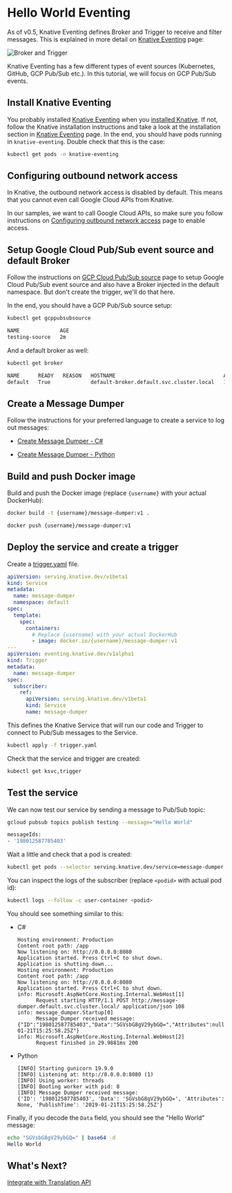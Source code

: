 # Hello World Eventing

As of v0.5, Knative Eventing defines Broker and Trigger to receive and filter messages. This is explained in more detail on [Knative Eventing](https://www.knative.dev/docs/eventing/) page:

![Broker and Trigger](https://www.knative.dev/docs/eventing/images/broker-trigger-overview.svg)

Knative Eventing has a few different types of event sources (Kubernetes, GitHub, GCP Pub/Sub etc.). In this tutorial, we will focus on GCP Pub/Sub events.

## Install Knative Eventing

You probably installed [Knative Eventing](https://www.knative.dev/docs/eventing/) when you [installed Knative](https://www.knative.dev/docs/install/). If not, follow the Knative installation instructions and take a look at the installation section in [Knative Eventing](https://www.knative.dev/docs/eventing/) page. In the end, you should have pods running in `knative-eventing`. Double check that this is the case:

```bash
kubectl get pods -n knative-eventing
```

## Configuring outbound network access

In Knative, the outbound network access is disabled by default. This means that you cannot even call Google Cloud APIs from Knative.

In our samples, we want to call Google Cloud APIs, so make sure you follow instructions on [Configuring outbound network access](https://www.knative.dev/docs/serving/outbound-network-access/) page to enable access.

## Setup Google Cloud Pub/Sub event source and default Broker

Follow the instructions on [GCP Cloud Pub/Sub source](https://www.knative.dev/docs/eventing/samples/gcp-pubsub-source/) page to setup Google Cloud Pub/Sub event source and also have a Broker injected in the default namespace. But don't create the trigger, we'll do that here.

In the end, you should have a GCP Pub/Sub source setup:

```bash
kubectl get gcppubsubsource

NAME             AGE
testing-source   2m
```

And a default broker as well:

```bash
kubectl get broker

NAME      READY   REASON   HOSTNAME                                   AGE
default   True             default-broker.default.svc.cluster.local   12m
```

## Create a Message Dumper

Follow the instructions for your preferred language to create a service to log out messages:

* [Create Message Dumper - C#](08-helloworldeventing-csharp.md)

* [Create Message Dumper - Python](08-helloworldeventing-python.md)

## Build and push Docker image

Build and push the Docker image (replace `{username}` with your actual DockerHub):

```bash
docker build -t {username}/message-dumper:v1 .

docker push {username}/message-dumper:v1
```

## Deploy the service and create a trigger

Create a [trigger.yaml](../eventing/message-dumper/trigger.yaml) file.

```yaml
apiVersion: serving.knative.dev/v1beta1
kind: Service
metadata:
  name: message-dumper
  namespace: default
spec:
  template:
    spec:
      containers:
        # Replace {username} with your actual DockerHub
        - image: docker.io/{username}/message-dumper:v1
---
apiVersion: eventing.knative.dev/v1alpha1
kind: Trigger
metadata:
  name: message-dumper
spec:
  subscriber:
    ref:
      apiVersion: serving.knative.dev/v1beta1
      kind: Service
      name: message-dumper
```

This defines the Knative Service that will run our code and Trigger to connect to Pub/Sub messages to the Service.

```bash
kubectl apply -f trigger.yaml
```

Check that the service and trigger are created:

```bash
kubectl get ksvc,trigger
```

## Test the service

We can now test our service by sending a message to Pub/Sub topic:

```bash
gcloud pubsub topics publish testing --message="Hello World"

messageIds:
- '198012587785403'
```

Wait a little and check that a pod is created:

```bash
kubectl get pods --selector serving.knative.dev/service=message-dumper
```

You can inspect the logs of the subscriber (replace `<podid>` with actual pod id):

```bash
kubectl logs --follow -c user-container <podid>
```

You should see something similar to this:

* C#

  ```text
  Hosting environment: Production
  Content root path: /app
  Now listening on: http://0.0.0.0:8080
  Application started. Press Ctrl+C to shut down.
  Application is shutting down...
  Hosting environment: Production
  Content root path: /app
  Now listening on: http://0.0.0.0:8080
  Application started. Press Ctrl+C to shut down.
  info: Microsoft.AspNetCore.Hosting.Internal.WebHost[1]
        Request starting HTTP/1.1 POST http://message-dumper.default.svc.cluster.local/ application/json 108
  info: message_dumper.Startup[0]
        Message Dumper received message: {"ID":"198012587785403","Data":"SGVsbG8gV29ybGQ=","Attributes":null,"PublishTime":"2019-01-21T15:25:58.25Z"}
  info: Microsoft.AspNetCore.Hosting.Internal.WebHost[2]
        Request finished in 29.9881ms 200
  ```

* Python

  ```text
  [INFO] Starting gunicorn 19.9.0
  [INFO] Listening at: http://0.0.0.0:8080 (1)
  [INFO] Using worker: threads
  [INFO] Booting worker with pid: 8
  [INFO] Message Dumper received message:
  {'ID': '198012587785403', 'Data': 'SGVsbG8gV29ybGQ=', 'Attributes': None, 'PublishTime': '2019-01-21T15:25:58.25Z'}
  ```

Finally, if you decode the `Data` field, you should see the "Hello World" message:

```bash
echo "SGVsbG8gV29ybGQ=" | base64 -d
Hello World
```

## What's Next?

[Integrate with Translation API](09-translationeventing.md)
